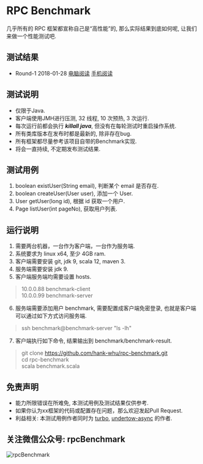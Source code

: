 # RPC Benchmark
几乎所有的 RPC 框架都宣称自己是“高性能”的, 那么实际结果到底如何呢, 让我们来做一个性能测试吧.

## 测试结果
- Round-1 2018-01-28 [电脑阅读](https://www.jianshu.com/p/18c95649b1a4) [手机阅读](https://mp.weixin.qq.com/s?__biz=MzU2MzQ0NTgyMw==&mid=2247483664&idx=1&sn=43ccc40f8556fc1a230b1a1288fa774e&chksm=fc5b6840cb2ce1560ecad6e2345d126d86f1c1c962797879b7f4f04abcbf9d5db683afb83794#rd)

## 测试说明
 - 仅限于Java.
 - 客户端使用JMH进行压测, 32 线程, 10 次预热, 3 次运行.
 - 每次运行前都会执行 ***killall java***, 但没有在每轮测试时重启操作系统.
 - 所有类库版本在发布时都是最新的, 除非存在bug.
 - 所有框架都尽量参考该项目自带的Benchmark实现.
 - 将会一直持续, 不定期发布测试结果.

## 测试用例
 1. boolean existUser(String email), 判断某个 email 是否存在.
 2. boolean createUser(User user), 添加一个 User.
 3. User getUser(long id), 根据 id 获取一个用户.
 4. Page<User> listUser(int pageNo), 获取用户列表.

## 运行说明
1. 需要两台机器，一台作为客户端，一台作为服务端.
2. 系统要求为 linux x64, 至少 4GB ram.
3. 客户端需要安装 git, jdk 9, scala 12, maven 3.
4. 服务端需要安装 jdk 9.
5. 客户端服务端均需要设置 hosts.
> 10.0.0.88 benchmark-client<br>
> 10.0.0.99 benchmark-server

6. 服务端需要添加用户 benchmark, 需要配置成客户端免密登录, 也就是客户端可以通过如下方式访问服务端.
> ssh benchmark@benchmark-server "ls -lh"

7. 客户端执行如下命令, 结果输出到 benchmark/benchmark-result.
> git clone https://github.com/hank-whu/rpc-benchmark.git<br>
> cd rpc-benchmark<br>
> scala benchmark.scala

## 免责声明
 - 能力所限错误在所难免, 本测试用例及测试结果仅供参考.
 - 如果你认为xx框架的代码或配置存在问题，那么欢迎发起Pull Request.
 - 利益相关: 本测试用例作者同时为 [turbo](https://github.com/hank-whu/turbo-rpc), [undertow-async](https://github.com/hank-whu/undertow-async) 的作者.

## 关注微信公众号: rpcBenchmark
![rpcBenchmark](https://github.com/hank-whu/rpc-benchmark/raw/master/rpcBenchmark.jpg)